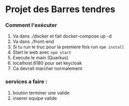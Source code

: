 Projet des Barres tendres
===================

### Comment l'exécuter
1) Va dans ./docker et fait docker-compose up -d
2) Va dans ./front-end
3) Si tu run le truc pour la premiere fois run ```npm install```
4) Start le web avec ```npm start```
5) Execute le main (Quarkus)
6) localhost:8180 pour set keycloak
7) Ca devrait marcher normalement

### services a faire :
1) bouton terminer une valide
2) inserer equipe valide




